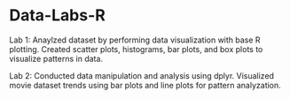 # Data-Labs-R

Lab 1: Anaylzed dataset by performing data visualization with base R plotting. Created scatter plots, histograms, bar plots, and box plots to visualize patterns in data.

Lab 2: Conducted data manipulation and analysis using dplyr. Visualized movie dataset trends using bar plots and line plots for pattern analyzation.
